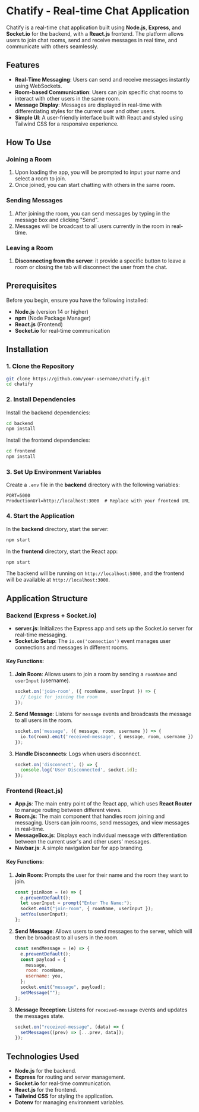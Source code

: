 
# Chatify - Real-time Chat Application

Chatify is a real-time chat application built using **Node.js**, **Express**, and **Socket.io** for the backend, with a **React.js** frontend. The platform allows users to join chat rooms, send and receive messages in real time, and communicate with others seamlessly.

## Features

- **Real-Time Messaging**: Users can send and receive messages instantly using WebSockets.
- **Room-based Communication**: Users can join specific chat rooms to interact with other users in the same room.
- **Message Display**: Messages are displayed in real-time with differentiating styles for the current user and other users.
- **Simple UI**: A user-friendly interface built with React and styled using Tailwind CSS for a responsive experience.

## How To Use

### Joining a Room
1. Upon loading the app, you will be prompted to input your name and select a room to join.
2. Once joined, you can start chatting with others in the same room.

### Sending Messages
1. After joining the room, you can send messages by typing in the message box and clicking "Send".
2. Messages will be broadcast to all users currently in the room in real-time.

### Leaving a Room
1. **Disconnecting from the server**: it provide a specific button to leave a room or closing the tab will disconnect the user from the chat.



## Prerequisites

Before you begin, ensure you have the following installed:

- **Node.js** (version 14 or higher)
- **npm** (Node Package Manager)
- **React.js** (Frontend)
- **Socket.io** for real-time communication

## Installation

### 1. Clone the Repository

```bash
git clone https://github.com/your-username/chatify.git
cd chatify
```

### 2. Install Dependencies

Install the backend dependencies:

```bash
cd backend
npm install
```

Install the frontend dependencies:

```bash
cd frontend
npm install
```

### 3. Set Up Environment Variables

Create a `.env` file in the **backend** directory with the following variables:

```env
PORT=5000
ProductionUrl=http://localhost:3000  # Replace with your frontend URL
```

### 4. Start the Application

In the **backend** directory, start the server:

```bash
npm start
```

In the **frontend** directory, start the React app:

```bash
npm start
```

The backend will be running on `http://localhost:5000`, and the frontend will be available at `http://localhost:3000`.

## Application Structure

### Backend (Express + Socket.io)

- **server.js**: Initializes the Express app and sets up the Socket.io server for real-time messaging.
- **Socket.io Setup**: The `io.on('connection')` event manages user connections and messages in different rooms.

#### Key Functions:

1. **Join Room**: Allows users to join a room by sending a `roomName` and `userInput` (username).
   ```js
   socket.on('join-room', ({ roomName, userInput }) => {
     // Logic for joining the room
   });
   ```

2. **Send Message**: Listens for `message` events and broadcasts the message to all users in the room.
   ```js
   socket.on('message', ({ message, room, username }) => {
     io.to(room).emit('received-message', { message, room, username });
   });
   ```

3. **Handle Disconnects**: Logs when users disconnect.
   ```js
   socket.on('disconnect', () => {
     console.log('User Disconnected', socket.id);
   });
   ```

### Frontend (React.js)

- **App.js**: The main entry point of the React app, which uses **React Router** to manage routing between different views.
- **Room.js**: The main component that handles room joining and messaging. Users can join rooms, send messages, and view messages in real-time.
- **MessageBox.js**: Displays each individual message with differentiation between the current user's and other users' messages.
- **Navbar.js**: A simple navigation bar for app branding.

#### Key Functions:

1. **Join Room**: Prompts the user for their name and the room they want to join.
   ```js
   const joinRoom = (e) => {
     e.preventDefault();
     let userInput = prompt("Enter The Name:");
     socket.emit("join-room", { roomName, userInput });
     setYou(userInput);
   };
   ```

2. **Send Message**: Allows users to send messages to the server, which will then be broadcast to all users in the room.
   ```js
   const sendMessage = (e) => {
     e.preventDefault();
     const payload = {
       message,
       room: roomName,
       username: you,
     };
     socket.emit("message", payload);
     setMessage("");
   };
   ```

3. **Message Reception**: Listens for `received-message` events and updates the messages state.
   ```js
   socket.on("received-message", (data) => {
     setMessages((prev) => [...prev, data]);
   });
   ```



## Technologies Used

- **Node.js** for the backend.
- **Express** for routing and server management.
- **Socket.io** for real-time communication.
- **React.js** for the frontend.
- **Tailwind CSS** for styling the application.
- **Dotenv** for managing environment variables.


